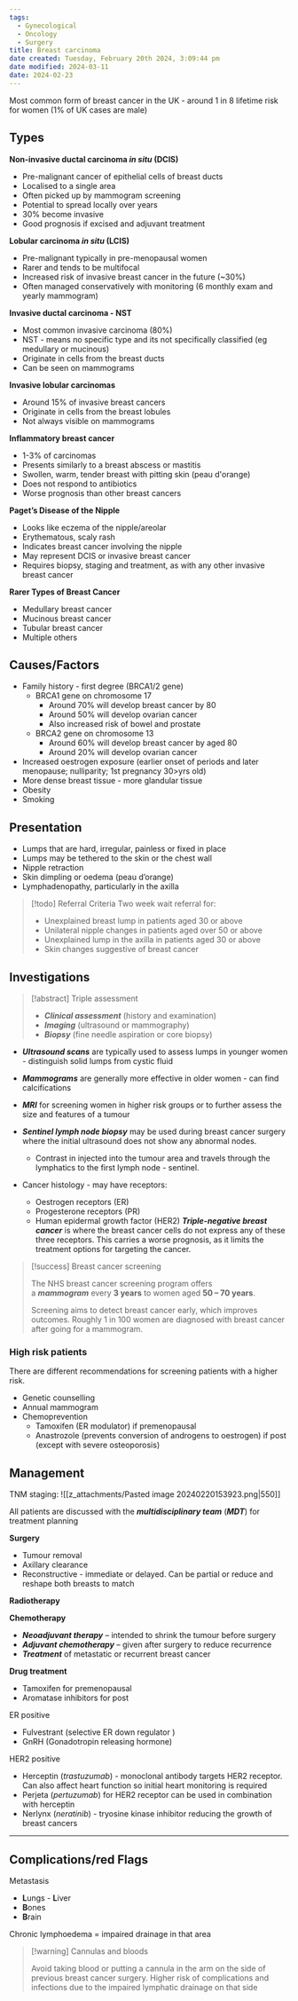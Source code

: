 ```yaml
---
tags:
  - Gynecological
  - Oncology
  - Surgery
title: Breast carcinoma
date created: Tuesday, February 20th 2024, 3:09:44 pm
date modified: 2024-03-11
date: 2024-02-23
---
```


Most common form of breast cancer in the UK - around 1 in 8 lifetime risk for women (1% of UK cases are male)

## Types

**Non-invasive ductal carcinoma *in situ* (DCIS)**
- Pre-malignant cancer of epithelial cells of breast ducts
- Localised to a single area
- Often picked up by mammogram screening
- Potential to spread locally over years
- 30% become invasive
- Good prognosis if excised and adjuvant treatment 

**Lobular carcinoma *in situ* (LCIS)**
- Pre-malignant  typically in pre-menopausal women 
- Rarer and tends to be multifocal
- Increased risk of invasive breast cancer in the future (~30%)
- Often managed conservatively with monitoring (6 monthly exam and yearly mammogram)

**Invasive ductal carcinoma - NST**
- Most common invasive carcinoma (80%)
- NST - means no specific type and its not specifically classified (eg medullary or mucinous)
- Originate in cells from the breast ducts
- Can be seen on mammograms

**Invasive lobular carcinomas**
- Around 15% of invasive breast cancers
- Originate in cells from the breast lobules
- Not always visible on mammograms

**Inflammatory breast cancer**
- 1-3% of carcinomas
- Presents similarly to a breast abscess or mastitis
- Swollen, warm, tender breast with pitting skin (peau d'orange)
- Does not respond to antibiotics
- Worse prognosis than other breast cancers 

**Paget’s Disease of the Nipple**

- Looks like eczema of the nipple/areolar
- Erythematous, scaly rash
- Indicates breast cancer involving the nipple
- May represent DCIS or invasive breast cancer
- Requires biopsy, staging and treatment, as with any other invasive breast cancer

**Rarer Types of Breast Cancer**

- Medullary breast cancer
- Mucinous breast cancer
- Tubular breast cancer
- Multiple others
## Causes/Factors

- Family history - first degree (BRCA1/2 gene)
	- BRCA1 gene on chromosome 17
		- Around 70% will develop breast cancer by 80
		- Around 50% will develop ovarian cancer
		- Also increased risk of bowel and prostate
	- BRCA2 gene on chromosome 13
		- Around 60% will develop breast cancer by aged 80
		- Around 20% will develop ovarian cancer 
- Increased oestrogen exposure (earlier onset of periods and later menopause; nulliparity; 1st pregnancy 30>yrs old)
- More dense breast tissue - more glandular tissue
- Obesity
- Smoking

## Presentation

- Lumps that are hard, irregular, painless or fixed in place
- Lumps may be tethered to the skin or the chest wall
- Nipple retraction
- Skin dimpling or oedema (peau d’orange)
- Lymphadenopathy, particularly in the axilla

> [!todo] Referral Criteria
> Two week wait referral for:
> - Unexplained breast lump in patients aged 30 or above
> - Unilateral nipple changes in patients aged over 50 or above
> - Unexplained lump in the axilla in patients aged 30 or above
> - Skin changes suggestive of breast cancer

## Investigations

> [!abstract] Triple assessment
> - **_Clinical assessment_** (history and examination)
>- **_Imaging_** (ultrasound or mammography)
>- **_Biopsy_** (fine needle aspiration or core biopsy)

- **_Ultrasound scans_** are typically used to assess lumps in younger women - distinguish solid lumps from cystic fluid
- **_Mammograms_** are generally more effective in older women - can find calcifications
- ***MRI*** for screening women in higher risk groups or to further assess the size and features of a tumour

- **_Sentinel lymph node biopsy_** may be used during breast cancer surgery where the initial ultrasound does not show any abnormal nodes. 
	- Contrast in injected into the tumour area and travels through the lymphatics to the first lymph node - sentinel. 

- Cancer histology - may have receptors:
	- Oestrogen receptors (ER)
	- Progesterone receptors (PR)
	- Human epidermal growth factor (HER2)
**_Triple-negative breast cancer_** is where the breast cancer cells do not express any of these three receptors. This carries a worse prognosis, as it limits the treatment options for targeting the cancer.

> [!success] Breast cancer screening
> 
> The NHS breast cancer screening program offers a **_mammogram_** every **3 years** to women aged **50 – 70 years**.
> 
> Screening aims to detect breast cancer early, which improves outcomes. Roughly 1 in 100 women are diagnosed with breast cancer after going for a mammogram.

### High risk patients
There are different recommendations for screening patients with a higher risk.
- Genetic counselling 
- Annual mammogram
- Chemoprevention 
	- Tamoxifen (ER modulator) if premenopausal
	- Anastrozole (prevents conversion of androgens to oestrogen) if post (except with severe osteoporosis)

## Management

TNM staging: 
![[z_attachments/Pasted image 20240220153923.png|550]]

All patients are discussed with the **_multidisciplinary team_** (**_MDT_**) for treatment planning

**Surgery**
- Tumour removal
- Axillary clearance 
- Reconstructive - immediate or delayed. Can be partial or reduce and reshape both breasts to match

**Radiotherapy**

**Chemotherapy**
- **_Neoadjuvant therapy_** – intended to shrink the tumour before surgery
- **_Adjuvant chemotherapy_** – given after surgery to reduce recurrence
- **_Treatment_** of metastatic or recurrent breast cancer

**Drug treatment**
- Tamoxifen for premenopausal 
- Aromatase inhibitors for post 

ER positive
- Fulvestrant (selective ER down regulator )
- GnRH (Gonadotropin releasing hormone)

HER2 positive
- Herceptin (*trastuzumab*) - monoclonal antibody targets HER2 receptor. Can also affect heart function so initial heart monitoring is required
- Perjeta (*pertuzumab*) for HER2 receptor can be used in combination with herceptin
- Nerlynx (*neratinib*) - tryosine kinase inhibitor reducing the growth of breast cancers

****

## Complications/red Flags

Metastasis
- **L**ungs
- **L**iver
- **B**ones
- **B**rain

Chronic lymphoedema = impaired drainage in that area

> [!warning] Cannulas and bloods
> 
> Avoid taking blood or putting a cannula in the arm on the side of previous breast cancer surgery. Higher risk of complications and infections due to the impaired lymphatic drainage on that side
